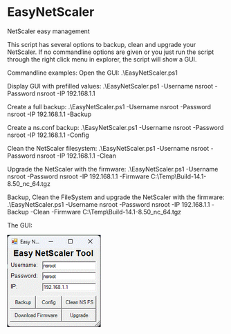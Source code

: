 # EasyNetScaler
NetScaler easy management

This script has several options to backup, clean and upgrade your NetScaler. If no commandline options are given or you just run the script through the right click menu in explorer, the script will show a GUI.

Commandline examples:
Open the GUI: .\EasyNetScaler.ps1

Display GUI with prefilled values: .\EasyNetScaler.ps1 -Username nsroot -Password nsroot -IP 192.168.1.1

Create a full backup: .\EasyNetScaler.ps1 -Username nsroot -Password nsroot -IP 192.168.1.1 -Backup

Create a ns.conf backup: .\EasyNetScaler.ps1 -Username nsroot -Password nsroot -IP 192.168.1.1 -Config

Clean the NetScaler filesystem: .\EasyNetScaler.ps1 -Username nsroot -Password nsroot -IP 192.168.1.1 -Clean

Upgrade the NetScaler with the firmware: .\EasyNetScaler.ps1 -Username nsroot -Password nsroot -IP 192.168.1.1 -Firmware C:\Temp\Build-14.1-8.50_nc_64.tgz

Backup, Clean the FileSystem and upgrade the NetScaler with the firmware: .\EasyNetScaler.ps1 -Username nsroot -Password nsroot -IP 192.168.1.1 -Backup -Clean -Firmware C:\Temp\Build-14.1-8.50_nc_64.tgz

The GUI:

![EasyNetScaler.ps1 screenshot](https://github.com/hpmillaard/EasyNetScaler/blob/main/EasyNetScaler.gif?raw=true)
